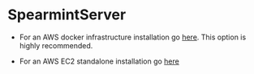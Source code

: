 # SpearmintServer


* For an AWS docker infrastructure installation go [here](https://github.com/acil-bwh/SpearmintServerDocker). This option is highly recommended.

* For an AWS EC2 standalone installation go [here](https://github.com/acil-bwh/SpearmintServer/wiki/How-to-set-up-SpearmintServer-on-AWS-Amazon-Linux-EC2-instance)

